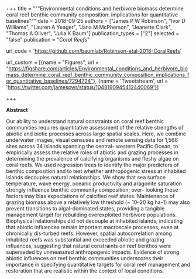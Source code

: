 +++
title = """Environmental conditions and herbivore biomass determine coral
reef benthic community composition: implications for quantitative
baselines"""
date = 2018-09-25
authors = ["James P W Robinson", "Ivor D Williams", "Lauren A Yeager", "Jana M McPherson", "Jeanette Clark", "Thomas A Oliver", "Julia K Baum"]
publication_types = ["2"]
selected = "false"
publication = "*Coral Reefs*"

url_code = 'https://github.com/baumlab/Robinson-etal-2018-CoralReefs'

url_custom = [{name = "Figures", url = "https://figshare.com/articles/Environmental_conditions_and_herbivore_biomass_determine_coral_reef_benthic_community_composition_implications_for_quantitative_baselines/7294724"}, {name = 'Tweetstream', url = 'https://twitter.com/jamespwr/status/1048190945412440069'}]

+++
<script type='text/javascript' src='https://d1bxh8uas1mnw7.cloudfront.net/assets/embed.js'></script>

<div data-badge-details="right" data-badge-type="medium-donut" data-doi="	10.1007/s00338-018-01737-w" data-hide-no-mentions="true" class="altmetric-embed"></div>

**Abstract**

Our ability to understand natural constraints on coral reef benthic communities requires quantitative assessment of the relative strengths of abiotic and biotic processes across large spatial scales. Here, we combine underwater images, visual censuses and remote sensing data for 1,566 sites across 34 islands spanning the central- western Pacific Ocean, to empirically assess the relative roles of abiotic and grazing processes in determining the prevalence of calcifying organisms and fleshy algae on coral reefs. We used regression trees to identify the major predictors of benthic composition and to test whether anthropogenic stress at inhabited islands decouples natural relationships. We show that sea surface temperature, wave energy, oceanic productivity and aragonite saturation strongly influence benthic community composition; over- looking these factors may bias expectations of calcified reef states. Maintenance of grazing biomass above a relatively low threshold (~ 10–20 kg ha-1) may also prevent transitions to algal-dominated states, providing a tangible management target for rebuilding overexploited herbivore populations. Biophysical relationships did not decouple at inhabited islands, indicating that abiotic influences remain important macroscale processes, even at chronically dis-turbed reefs. However, spatial autocorrelation among inhabited reefs was substantial and exceeded abiotic and grazing influences, suggesting that natural constraints on reef benthos were superseded by unmeasured anthropogenic impacts. Evidence of strong abiotic influences on reef benthic communities underscores their importance in specifying quantitative targets for coral reef management and restoration that are realistic within the context of local conditions. 
